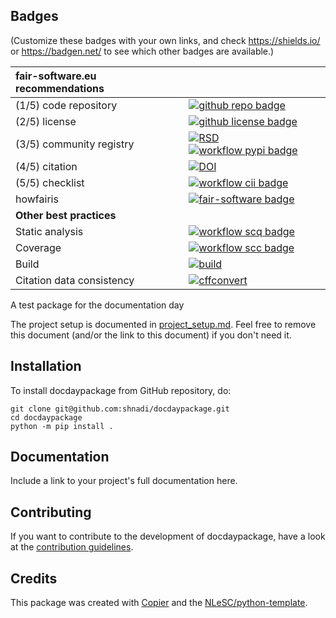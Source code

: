 ## Badges

(Customize these badges with your own links, and check https://shields.io/ or https://badgen.net/ to see which other badges are available.)

| fair-software.eu recommendations | |
| :-- | :--  |
| (1/5) code repository              | [![github repo badge](https://img.shields.io/badge/github-repo-000.svg?logo=github&labelColor=gray&color=blue)](https://github.com/shnadi/docdaypackage) |
| (2/5) license                      | [![github license badge](https://img.shields.io/github/license/shnadi/docdaypackage)](https://github.com/shnadi/docdaypackage) |
| (3/5) community registry           | [![RSD](https://img.shields.io/badge/rsd-docdaypackage-00a3e3.svg)](https://www.research-software.nl/software/docdaypackage) [![workflow pypi badge](https://img.shields.io/pypi/v/docdaypackage.svg?colorB=blue)](https://pypi.python.org/project/docdaypackage/) |
| (4/5) citation                     | [![DOI](https://zenodo.org/badge/DOI/<replace-with-created-DOI>.svg)](https://doi.org/<replace-with-created-DOI>)|
| (5/5) checklist                    | [![workflow cii badge](https://bestpractices.coreinfrastructure.org/projects/<replace-with-created-project-identifier>/badge)](https://bestpractices.coreinfrastructure.org/projects/<replace-with-created-project-identifier>) |
| howfairis                          | [![fair-software badge](https://img.shields.io/badge/fair--software.eu-%E2%97%8F%20%20%E2%97%8F%20%20%E2%97%8F%20%20%E2%97%8F%20%20%E2%97%8B-yellow)](https://fair-software.eu) |
| **Other best practices**           | &nbsp; |
| Static analysis                    | [![workflow scq badge](https://sonarcloud.io/api/project_badges/measure?project=shnadi_docdaypackage&metric=alert_status)](https://sonarcloud.io/dashboard?id=shnadi_docdaypackage) |
| Coverage                           | [![workflow scc badge](https://sonarcloud.io/api/project_badges/measure?project=shnadi_docdaypackage&metric=coverage)](https://sonarcloud.io/dashboard?id=shnadi_docdaypackage) || Documentation                      | [![Documentation Status](https://readthedocs.org/projects/docdaypackage/badge/?version=latest)](https://docdaypackage.readthedocs.io/en/latest/?badge=latest) || **GitHub Actions**                 | &nbsp; |
| Build                              | [![build](https://github.com/shnadi/docdaypackage/actions/workflows/build.yml/badge.svg)](https://github.com/shnadi/docdaypackage/actions/workflows/build.yml) |
| Citation data consistency          | [![cffconvert](https://github.com/shnadi/docdaypackage/actions/workflows/cffconvert.yml/badge.svg)](https://github.com/shnadi/docdaypackage/actions/workflows/cffconvert.yml) || SonarCloud                         | [![sonarcloud](https://github.com/shnadi/docdaypackage/actions/workflows/sonarcloud.yml/badge.svg)](https://github.com/shnadi/docdaypackage/actions/workflows/sonarcloud.yml) |## How to use docdaypackage

A test package for the documentation day

The project setup is documented in [project_setup.md](project_setup.md). Feel free to remove this document (and/or the link to this document) if you don't need it.

## Installation

To install docdaypackage from GitHub repository, do:

```console
git clone git@github.com:shnadi/docdaypackage.git
cd docdaypackage
python -m pip install .
```

## Documentation

Include a link to your project's full documentation here.

## Contributing

If you want to contribute to the development of docdaypackage,
have a look at the [contribution guidelines](CONTRIBUTING.md).

## Credits

This package was created with [Copier](https://github.com/copier-org/copier) and the [NLeSC/python-template](https://github.com/NLeSC/python-template).
